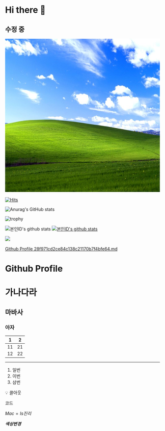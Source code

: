 # Hi there 👋

## 수정 중

<img src="https://github.com/pknb213/pknb213/blob/main/45507892b4f48b2b3d4a6386f6dae20c28376a8ef5dfb68c7cc95249ec358e3e68df77594766021173b2e6acf374b79ce02e9eeef61fcdf316659e30289e123fbddf6e5ec3492eddbc582ee5a59a2ff5d6ee84f57ad19277d179b613614364ad.jpeg" width="300%" height="500px">

[![Hits](https://hits.seeyoufarm.com/api/count/incr/badge.svg?url=https%3A%2F%2Fgithub.com%2Fpknb213&count_bg=%2325B27B&title_bg=%231B5E3D&icon=github.svg&icon_color=%23FFFFFF&title=Welcome&edge_flat=false)](https://hits.seeyoufarm.com)

![Anurag's GitHub stats](https://github-readme-stats.vercel.app/api?username=pknb213&show_icons=true&theme=gotham)

![trophy](https://github-profile-trophy.vercel.app/?username=pknb213)

![본인ID's github stats](https://github-readme-stats.vercel.app/api?username=pknb213&show_icons=true)
[![본인ID's github stats](https://github-readme-stats.vercel.app/api/top-langs/?username=pknb213&show_icons=true&hide_border=true&title_color=004386&icon_color=004386&layout=compact)](https://github.com/pknb213)

<a href="버튼을 눌렀을 때 이동할 링크" target="_blank"><img src="https://img.shields.io/badge/뱃지레이블-배경색?style=for-the-badge&logo=Instagram&logoColor=E4405F"/></a>

[Github Profile 28f971cd2ce84c138c21170b7f4bfe64.md](https://github.com/pknb213/pknb213/files/7976575/Github.Profile.28f971cd2ce84c138c21170b7f4bfe64.md)

# Github Profile

# 가나다라

## 마바사

### 아자

| 1 | 2 |
| --- | --- |
| 11 | 21 |
| 12 | 22 |

---

1. 일번
2. 이번
3. 삼번

<aside>
💡 콜아웃

</aside>

코드

$Mac = Is 진리$

***색상변경***

<!--
**pknb213/pknb213** is a ✨ _special_ ✨ repository because its `README.md` (this file) appears on your GitHub profile.

Here are some ideas to get you started:

- 🔭 I’m currently working on ...
- 🌱 I’m currently learning ...
- 👯 I’m looking to collaborate on ...
- 🤔 I’m looking for help with ...
- 💬 Ask me about ...
- 📫 How to reach me: ...
- 😄 Pronouns: ...
- ⚡ Fun fact: ...
- 
-->

